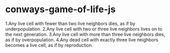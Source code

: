# conways-game-of-life-js
1.Any live cell with fewer than two live neighbors dies, as if by underpopulation.
2.Any live cell with two or three live neighbors lives on to the next generation.
3.Any live cell with more than three live neighbors dies, as if by overpopulation.
4.Any dead cell with exactly three live neighbors becomes a live cell, as if by reproduction.
